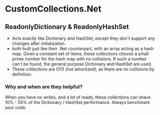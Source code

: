 # CustomCollections.Net

## ReadonlyDictionary & ReadonlyHashSet
 - Acts exactly like Dictionary and HashSet, except they don't support any changes after initialization.
 - both built just like their .Net counterpart, with an array acting as a hash map. Given a constant set of items, these collections choose a small prime number for the hash map with no collisions. If such a number can't be found, the general purpose Dictionary and HashSet are used.
 - These collections are O(1) (*not* amortized), as there are no collisions by definition.

### Why and when are they helpful?
When you have no writes, and a lot of reads, these collections can shave 10% - 50% of the Dictionary / HashSet performance. Always benchmark your code.
